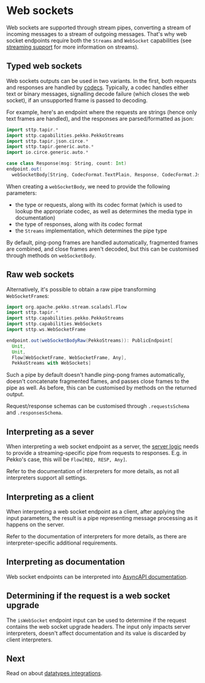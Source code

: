 # Web sockets

Web sockets are supported through stream pipes, converting a stream of incoming messages to a stream of outgoing
messages. That's why web socket endpoints require both the `Streams` and `WebSocket` capabilities (see
[streaming support](streaming.md) for more information on streams).

## Typed web sockets

Web sockets outputs can be used in two variants. In the first, both requests and responses are handled by 
[codecs](codecs.md). Typically, a codec handles either text or binary messages, signalling decode failure (which
closes the web socket), if an unsupported frame is passed to decoding.

For example, here's an endpoint where the requests are strings (hence only text frames are handled), and the responses
are parsed/formatted as json:

```scala
import sttp.tapir.*
import sttp.capabilities.pekko.PekkoStreams
import sttp.tapir.json.circe.*
import sttp.tapir.generic.auto.*
import io.circe.generic.auto.*

case class Response(msg: String, count: Int)
endpoint.out(
  webSocketBody[String, CodecFormat.TextPlain, Response, CodecFormat.Json](PekkoStreams))
```

When creating a `webSocketBody`, we need to provide the following parameters:
* the type or requests, along with its codec format (which is used to lookup the appropriate codec, as well as 
  determines the media type in documentation)
* the type of responses, along with its codec format
* the `Streams` implementation, which determines the pipe type

By default, ping-pong frames are handled automatically, fragmented frames are combined, and close frames aren't
decoded, but this can be customised through methods on `webSocketBody`.

## Raw web sockets

Alternatively, it's possible to obtain a raw pipe transforming `WebSocketFrame`s: 

```scala
import org.apache.pekko.stream.scaladsl.Flow
import sttp.tapir.*
import sttp.capabilities.pekko.PekkoStreams
import sttp.capabilities.WebSockets
import sttp.ws.WebSocketFrame

endpoint.out(webSocketBodyRaw(PekkoStreams)): PublicEndpoint[
  Unit, 
  Unit, 
  Flow[WebSocketFrame, WebSocketFrame, Any], 
  PekkoStreams with WebSockets]
```

Such a pipe by default doesn't handle ping-pong frames automatically, doesn't concatenate fragmented flames, and
passes close frames to the pipe as well. As before, this can be customised by methods on the returned output.

Request/response schemas can be customised through `.requestsSchema` and `.responsesSchema`.

## Interpreting as a sever

When interpreting a web socket endpoint as a server, the [server logic](../server/logic.md) needs to provide a
streaming-specific pipe from requests to responses. E.g. in Pekko's case, this will be `Flow[REQ, RESP, Any]`.

Refer to the documentation of interpreters for more details, as not all interpreters support all settings.

## Interpreting as a client

When interpreting a web socket endpoint as a client, after applying the input parameters, the result is a pipe
representing message processing as it happens on the server.

Refer to the documentation of interpreters for more details, as there are interpreter-specific additional requirements.

## Interpreting as documentation

Web socket endpoints can be interpreted into [AsyncAPI documentation](../docs/asyncapi.md).

## Determining if the request is a web socket upgrade

The `isWebSocket` endpoint input can be used to determine if the request contains the web socket upgrade headers.
The input only impacts server interpreters, doesn't affect documentation and its value is discarded by client
interpreters. 

## Next

Read on about [datatypes integrations](integrations.md).
